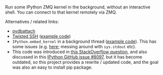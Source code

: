 Run some IPython ZMQ kernel in the background, without an interactive shell.
You can connect to that kernel remotely via ZMQ.

Alternatives / related links:

* [pydbattach](https://github.com/albertz/pydbattach)
* [Twisted SSH](https://crochet.readthedocs.io/en/stable/introduction.html#ssh-into-your-server)
  ([example code](https://github.com/msabramo/pyramid_ssh_crochet/blob/master/pyramid_ssh_crochet.py))
* `IPython.embed_kernel` in a background thread
  ([example code](https://github.com/msabramo/pyramid_ipython_kernel/blob/master/pyramid_ipython_kernel.py)).
  This has some issues
  (e.g. [here](https://github.com/ipython/ipython/issues/4032);
  messing around with `sys.stdout` etc).
* This code was introduced in
  [this StackOverflow question](https://stackoverflow.com/questions/29148319/provide-remote-shell-for-python-script),
  and also discussed in this [IPython GitHub issue #8097](https://github.com/ipython/ipython/issues/8097),
  but it has become outdated, so this project provides a rewrite / updated code,
  and the goal was also an easy to install pip package.
